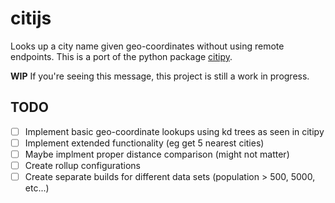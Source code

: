 # citijs
Looks up a city name given geo-coordinates without using remote endpoints. This is a port of the python package [citipy](https://github.com/wingchen/citipy).

**WIP** If you're seeing this message, this project is still a work in progress.

## TODO
 - [ ] Implement basic geo-coordinate lookups using kd trees as seen in citipy
 - [ ] Implement extended functionality (eg get 5 nearest cities)
 - [ ] Maybe implment proper distance comparison (might not matter)
 - [ ] Create rollup configurations
 - [ ] Create separate builds for different data sets (population > 500, 5000, etc...)